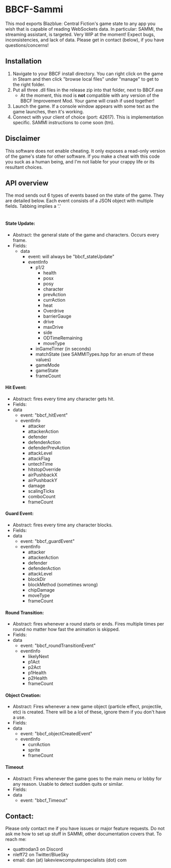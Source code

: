 # BBCF-Sammi

This mod exports Blazblue: Central Fiction's game state to any app you wish that is capable of reading WebSockets data. In particular: SAMMI, the streaming assistant, is targeted.
Very WIP at the moment! Expect bugs, inconsistencies, and lack of data. Please get in contact (below), if you have questions/concerns!

## Installation
1. Navigate to your BBCF install directory. You can right click on the game in Steam and then click "browse local files" under "manage" to get to the right folder.
2. Put all three .dll files in the release zip into that folder, next to BBCF.exe
    * At the moment, this mod is **not** compatible with any version of the BBCF Improvement Mod. Your game will crash if used together!
3. Launch the game. If a console window appears with some text as the game launches, then it's working.
4. Connect with your client of choice (port: 42617). This is implementation specific. SAMMI instructions to come soon (tm).

## Disclaimer
This software does not enable cheating. It only exposes a read-only version of the game's state for other software. If you make a cheat with this code you suck as a human being, and I'm not liable for your crappy life or its resultant choices.

## API overview
The mod sends out 6 types of events based on the state of the game. They are detailed below.
Each event consists of a JSON object with multiple fields. Tabbing implies a '.'
<br><br>
#### State Update:
* Abstract: the general state of the game and characters. Occurs every frame.
* Fields:
    * data
	    * event: will always be "bbcf_stateUpdate"
	    * eventInfo
    		* p1/2
    			* health
    			* posx
				* posy
    			* character
    			* prevAction
    			* currAction
    			* heat
    			* Overdrive
    			* barrierGauge
    			* drive
    			* maxDrive
    			* side
				* ODTimeRemaining
				* moveType
			* inGameTimer (in seconds)
			* matchState (see SAMMITypes.hpp for an enum of these values)
			* gameMode
			* gameState
    		* frameCount

#### Hit Event:
* Abstract: fires every time any character gets hit.
* Fields:
* data
	* event: "bbcf_hitEvent"
	* eventInfo
		* attacker
		* attackerAction
		* defender
		* defenderAction
		* defenderPrevAction
		* attackLevel
		* attackFlag
		* untechTime
		* hitstopOverride
		* airPushbackX
		* airPushbackY
		* damage
		* scalingTicks
		* comboCount
		* frameCount

#### Guard Event:
* Abstract: fires every time any character blocks.
* Fields:
* data
	* event: "bbcf_guardEvent"
	* eventInfo
		* attacker
		* attackerAction
		* defender
		* defenderAction
		* attackLevel
		* blockDir
		* blockMethod (sometimes wrong)
		* chipDamage
		* moveType
		* frameCount

#### Round Transition:
* Abstract: fires whenever a round starts or ends. Fires multiple times per round no matter how fast the animation is skipped.
* Fields:
* data
	* event: "bbcf_roundTransitionEvent"
	* eventInfo
		* likelyNext
		* p1Act
		* p2Act
		* p1Health
		* p2Health
		* frameCount

#### Object Creation:
* Abstract: Fires whenever a new game object (particle effect, projectile, etc) is created. There will be a lot of these, ignore them if you don't have a use.
* Fields:
* data
	* event: "bbcf_objectCreatedEvent"
	* eventInfo
		* currAction
		* sprite
		* frameCount
		
#### Timeout
* Abstract: Fires whenever the game goes to the main menu or lobby for any reason. Usable to detect sudden quits or similar.
* Fields:
* data
	* event: "bbcf_Timeout"


## Contact:
Please only contact me if you have issues or major feature requests. Do not ask me how to set up stuff in SAMMI, other documentation covers that.
To reach me:
* quattrodan3 on Discord
* nleff72 on Twitter/BlueSky
* email: dan (at) lakeviewcomputerspecialists (dot) com
